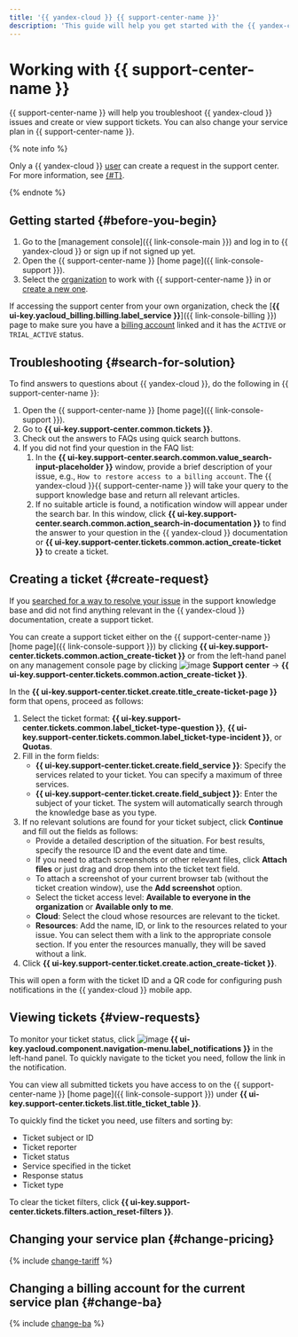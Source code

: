 ```yaml
---
title: '{{ yandex-cloud }} {{ support-center-name }}'
description: 'This guide will help you get started with the {{ yandex-cloud }} {{ support-center-name }}: find troubleshooting recommendations, create or view support tickets, or change your service plan.'
---
```


# Working with {{ support-center-name }}

{{ support-center-name }} will help you troubleshoot {{ yandex-cloud }} issues and create or view support tickets. You can also change your service plan in {{ support-center-name }}.

{% note info %}

Only a {{ yandex-cloud }} [user](../overview/roles-and-resources.md#users) can create a request in the support center. For more information, see [{#T}](./overview.md).

{% endnote %}

## Getting started {#before-you-begin}

1. Go to the [management console]({{ link-console-main }}) and log in to {{ yandex-cloud }} or sign up if not signed up yet.
1. Open the {{ support-center-name }} [home page]({{ link-console-support }}).
1. Select the [organization](../organization/quickstart.md) to work with {{ support-center-name }} in or [create a new one](../organization/operations/enable-org).

If accessing the support center from your own organization, check the [**{{ ui-key.yacloud_billing.billing.label_service }}**]({{ link-console-billing }}) page to make sure you have a [billing account](../billing/concepts/billing-account.md) linked and it has the `ACTIVE` or `TRIAL_ACTIVE` status.

## Troubleshooting {#search-for-solution}

To find answers to questions about {{ yandex-cloud }}, do the following in {{ support-center-name }}:

1. Open the {{ support-center-name }} [home page]({{ link-console-support }}).
1. Go to **{{ ui-key.support-center.common.tickets }}**.
1. Check out the answers to FAQs using quick search buttons.
1. If you did not find your question in the FAQ list:
   1. In the **{{ ui-key.support-center.search.common.value_search-input-placeholder }}** window, provide a brief description of your issue, e.g., `How to restore access to a billing account`. The {{ yandex-cloud }}{{ support-center-name }} will take your query to the support knowledge base and return all relevant articles.
   1. If no suitable article is found, a notification window will appear under the search bar. In this window, click **{{ ui-key.support-center.search.common.action_search-in-documentation }}** to find the answer to your question in the {{ yandex-cloud }} documentation or **{{ ui-key.support-center.tickets.common.action_create-ticket }}** to create a ticket.

## Creating a ticket {#create-request}

If you [searched for a way to resolve your issue](#finding-solution) in the support knowledge base and did not find anything relevant in the {{ yandex-cloud }} documentation, create a support ticket.

You can create a support ticket either on the {{ support-center-name }} [home page]({{ link-console-support }}) by clicking **{{ ui-key.support-center.tickets.common.action_create-ticket }}** or from the left-hand panel on any management console page by clicking ![image](../_assets/console-icons/circle-question.svg) **Support center** -> **{{ ui-key.support-center.tickets.common.action_create-ticket }}**.

In the **{{ ui-key.support-center.ticket.create.title_create-ticket-page }}** form that opens, proceed as follows:
1. Select the ticket format: **{{ ui-key.support-center.tickets.common.label_ticket-type-question }}**, **{{ ui-key.support-center.tickets.common.label_ticket-type-incident }}**, or **Quotas**.
1. Fill in the form fields:
   * **{{ ui-key.support-center.ticket.create.field_service }}**: Specify the services related to your ticket. You can specify a maximum of three services.
   * **{{ ui-key.support-center.ticket.create.field_subject }}**: Enter the subject of your ticket. The system will automatically search through the knowledge base as you type.
1. If no relevant solutions are found for your ticket subject, click **Continue** and fill out the fields as follows:
   * Provide a detailed description of the situation. For best results, specify the resource ID and the event date and time.
   * If you need to attach screenshots or other relevant files, click **Attach files** or just drag and drop them into the ticket text field.
   * To attach a screenshot of your current browser tab (without the ticket creation window), use the **Add screenshot** option.
   * Select the ticket access level: **Available to everyone in the organization** or **Available only to me**.
   * **Cloud**: Select the cloud whose resources are relevant to the ticket.
   * **Resources**: Add the name, ID, or link to the resources related to your issue. You can select them with a link to the appropriate console section. If you enter the resources manually, they will be saved without a link.
1. Click **{{ ui-key.support-center.ticket.create.action_create-ticket }}**.

This will open a form with the ticket ID and a QR code for configuring push notifications in the {{ yandex-cloud }} mobile app.

## Viewing tickets {#view-requests}

To monitor your ticket status, click ![image](../_assets/console-icons/bell.svg) **{{ ui-key.yacloud.component.navigation-menu.label_notifications }}** in the left-hand panel. To quickly navigate to the ticket you need, follow the link in the notification.

You can view all submitted tickets you have access to on the {{ support-center-name }} [home page]({{ link-console-support }}) under **{{ ui-key.support-center.tickets.list.title_ticket_table }}**. 

To quickly find the ticket you need, use filters and sorting by:
* Ticket subject or ID
* Ticket reporter
* Ticket status
* Service specified in the ticket
* Response status
* Ticket type

To clear the ticket filters, click **{{ ui-key.support-center.tickets.filters.action_reset-filters }}**.

## Changing your service plan {#change-pricing}

{% include [change-tariff](../_includes/support/change-pricing.md) %}

## Changing a billing account for the current service plan {#change-ba}

{% include [change-ba](../_includes/support/change-ba.md) %}
